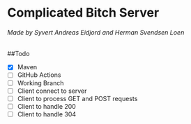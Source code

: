 # Complicated Bitch Server
###### Made by Syvert Andreas Eidjord and Herman Svendsen Loen

##Todo

* [x] Maven
* [ ] GitHub Actions
* [ ] Working Branch
* [ ] Client connect to server
* [ ] Client to process GET and POST requests
* [ ] Client to handle 200
* [ ] Client to handle 304
